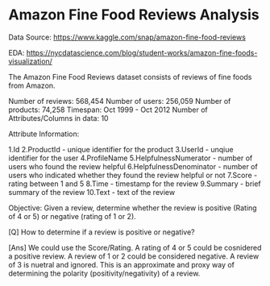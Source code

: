 # Amazon Fine Food Reviews Analysis
Data Source: https://www.kaggle.com/snap/amazon-fine-food-reviews

EDA: https://nycdatascience.com/blog/student-works/amazon-fine-foods-visualization/

The Amazon Fine Food Reviews dataset consists of reviews of fine foods from Amazon.

Number of reviews: 568,454
Number of users: 256,059
Number of products: 74,258
Timespan: Oct 1999 - Oct 2012
Number of Attributes/Columns in data: 10

Attribute Information:

1.Id
2.ProductId - unique identifier for the product
3.UserId - unqiue identifier for the user
4.ProfileName
5.HelpfulnessNumerator - number of users who found the review helpful
6.HelpfulnessDenominator - number of users who indicated whether they found the review helpful or not
7.Score - rating between 1 and 5
8.Time - timestamp for the review
9.Summary - brief summary of the review
10.Text - text of the review


Objective:
Given a review, determine whether the review is positive (Rating of 4 or 5) or negative (rating of 1 or 2).


[Q] How to determine if a review is positive or negative?

[Ans] We could use the Score/Rating. A rating of 4 or 5 could be cosnidered a positive review. A review of 1 or 2 could be considered negative. A review of 3 is nuetral and ignored. This is an approximate and proxy way of determining the polarity (positivity/negativity) of a review.
